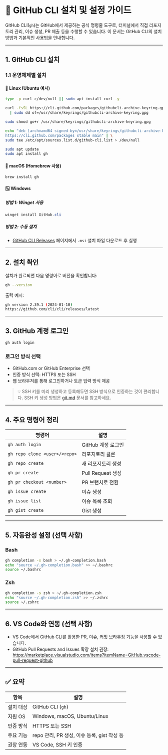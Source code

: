 # 🧭 GitHub CLI 설치 및 설정 가이드

GitHub CLI(`gh`)는 GitHub에서 제공하는 공식 명령줄 도구로, 터미널에서 직접 리포지토리 관리, 이슈 생성, PR 제출 등을 수행할 수 있습니다.
이 문서는 GitHub CLI의 설치 방법과 기본적인 사용법을 안내합니다.

---

## 1. GitHub CLI 설치

### 1.1 운영체제별 설치

#### 🐧 Linux (Ubuntu 예시)

```bash
type -p curl >/dev/null || sudo apt install curl -y

curl -fsSL https://cli.github.com/packages/githubcli-archive-keyring.gpg \
  | sudo dd of=/usr/share/keyrings/githubcli-archive-keyring.gpg

sudo chmod go+r /usr/share/keyrings/githubcli-archive-keyring.gpg

echo "deb [arch=amd64 signed-by=/usr/share/keyrings/githubcli-archive-keyring.gpg] \
https://cli.github.com/packages stable main" | \
sudo tee /etc/apt/sources.list.d/github-cli.list > /dev/null

sudo apt update
sudo apt install gh
```

#### 🍎 macOS (Homebrew 사용)

```bash
brew install gh
```

#### 🪟 Windows

##### 방법 1: Winget 사용

```powershell
winget install GitHub.cli
```

##### 방법 2: 수동 설치

- [GitHub CLI Releases](https://github.com/cli/cli/releases) 페이지에서 `.msi` 설치 파일 다운로드 후 실행

---

## 2. 설치 확인

설치가 완료되면 다음 명령어로 버전을 확인합니다:

```bash
gh --version
```

출력 예시:

```bash
gh version 2.39.1 (2024-01-10)
https://github.com/cli/cli/releases/latest
```

---

## 3. GitHub 계정 로그인

```bash
gh auth login
```

### 로그인 방식 선택

- GitHub.com or GitHub Enterprise 선택
- 인증 방식 선택: HTTPS 또는 SSH
- 웹 브라우저를 통해 로그인하거나 토큰 입력 방식 제공

> 💡 SSH 키를 미리 생성하고 등록해두면 SSH 방식으로 인증하는 것이 편리합니다.
> SSH 키 생성 방법은 [git.md](./git.md) 문서를 참고하세요.

---

## 4. 주요 명령어 정리

| 명령어 | 설명 |
|--------|------|
| `gh auth login` | GitHub 계정 로그인 |
| `gh repo clone <user>/<repo>` | 리포지토리 클론 |
| `gh repo create` | 새 리포지토리 생성 |
| `gh pr create` | Pull Request 생성 |
| `gh pr checkout <number>` | PR 브랜치로 전환 |
| `gh issue create` | 이슈 생성 |
| `gh issue list` | 이슈 목록 조회 |
| `gh gist create` | Gist 생성 |

---

## 5. 자동완성 설정 (선택 사항)

### Bash

```bash
gh completion -s bash > ~/.gh-completion.bash
echo "source ~/.gh-completion.bash" >> ~/.bashrc
source ~/.bashrc
```

### Zsh

```bash
gh completion -s zsh > ~/.gh-completion.zsh
echo "source ~/.gh-completion.zsh" >> ~/.zshrc
source ~/.zshrc
```

---

## 6. VS Code와 연동 (선택 사항)

- VS Code에서 GitHub CLI를 활용한 PR, 이슈, 커밋 브라우징 기능을 사용할 수 있습니다.
- GitHub Pull Requests and Issues 확장 설치 권장:
  <https://marketplace.visualstudio.com/items?itemName=GitHub.vscode-pull-request-github>

---

## ✅ 요약

| 항목 | 설명 |
|------|------|
| 설치 대상 | GitHub CLI (`gh`) |
| 지원 OS | Windows, macOS, Ubuntu/Linux |
| 인증 방식 | HTTPS 또는 SSH |
| 주요 기능 | repo 관리, PR 생성, 이슈 등록, gist 작성 등 |
| 권장 연동 | VS Code, SSH 키 인증 |
